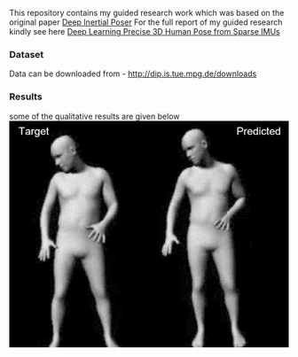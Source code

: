 
This repository contains my guided research work which was based on the original paper [Deep Inertial Poser](http://dip.is.tuebingen.mpg.de/assets/dip.pdf)
For the full report of my guided research kindly see here [Deep Learning Precise 3D Human Pose from Sparse IMUs](Reports/GR_report.pdf)

### Dataset
Data can be downloaded from - http://dip.is.tue.mpg.de/downloads
### Results
some of the qualitative results are given below
![](output/2.2.png)
